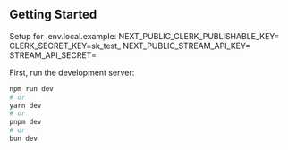 
## Getting Started
Setup for .env.local.example:
NEXT_PUBLIC_CLERK_PUBLISHABLE_KEY=
CLERK_SECRET_KEY=sk_test_
NEXT_PUBLIC_STREAM_API_KEY=
STREAM_API_SECRET=


First, run the development server:

```bash
npm run dev
# or
yarn dev
# or
pnpm dev
# or
bun dev
```


